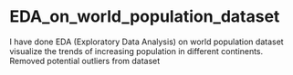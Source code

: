 # EDA_on_world_population_dataset
I have done EDA (Exploratory Data Analysis) on world population dataset visualize the trends of increasing population in different continents. Removed potential outliers from dataset
